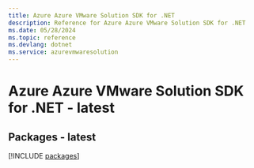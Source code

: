 ```yaml
---
title: Azure Azure VMware Solution SDK for .NET
description: Reference for Azure Azure VMware Solution SDK for .NET
ms.date: 05/28/2024
ms.topic: reference
ms.devlang: dotnet
ms.service: azurevmwaresolution
---
```

# Azure Azure VMware Solution SDK for .NET - latest
## Packages - latest
[!INCLUDE [packages](azure-vmware-solution-index.md)]